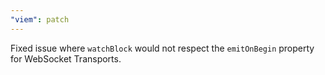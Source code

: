 ```yaml
---
"viem": patch
---
```


Fixed issue where `watchBlock` would not respect the `emitOnBegin` property for WebSocket Transports.
